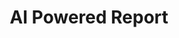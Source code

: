 ---
title: AI Powered Report
excerpt: ''
deprecated: false
hidden: true
metadata:
  title: ''
  description: ''
  robots: index
next:
  description: ''
---